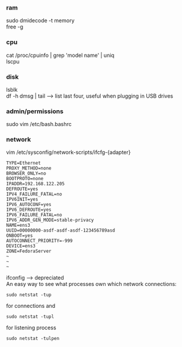 ### ram  
sudo dmidecode -t memory  
free -g  
### cpu  
cat /proc/cpuinfo | grep 'model name' | uniq  
lscpu  
### disk  
lsblk  
df -h
dmsg | tail --> list last four, useful when plugging in USB drives  
### admin/permissions  
sudo vim /etc/bash.bashrc  
### network  
vim /etc/sysconfig/network-scripts/ifcfg-{adapter}
```
TYPE=Ethernet  
PROXY_METHOD=none  
BROWSER_ONLY=no  
BOOTPROTO=none  
IPADDR=192.168.122.205  
DEFROUTE=yes  
IPV4_FAILURE_FATAL=no  
IPV6INIT=yes  
IPV6_AUTOCONF=yes  
IPV6_DEFROUTE=yes  
IPV6_FAILURE_FATAL=no  
IPV6_ADDR_GEN_MODE=stable-privacy  
NAME=ens3  
UUID=00000000-asdf-asdf-asdf-123456789asd  
ONBOOT=yes  
AUTOCONNECT_PRIORITY=-999  
DEVICE=ens3  
ZONE=FedoraServer  
~  
~  
~    
```
ifconfig --> depreciated  
An easy way to see what processes own which network connections:  
```
sudo netstat -tup  
```
for connections and  
```
sudo netstat -tupl  
```
for listening process  
```
sudo netstat -tulpen
```